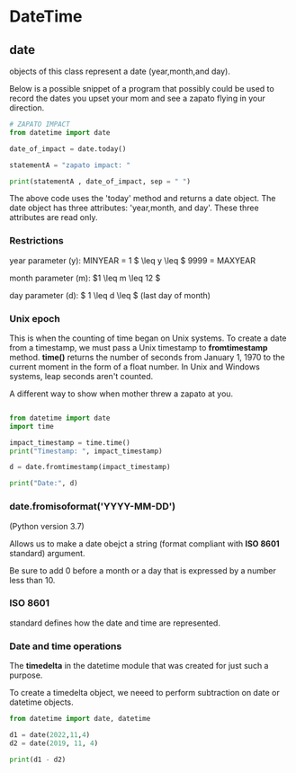 # DateTime

## date

objects of this class represent a date (year,month,and day).

Below is a possible snippet of a program that possibly could be used to record the dates you upset your mom and see a zapato flying in your direction.

```python
# ZAPATO IMPACT
from datetime import date

date_of_impact = date.today()

statementA = "zapato impact: "

print(statementA , date_of_impact, sep = " ")

```

The above code uses the 'today' method and returns a date object. The date object has three attributes: 'year,month, and day'. These three attributes are read only.

### Restrictions

year parameter (y):
    MINYEAR = 1 $ \leq y \leq $ 9999 = MAXYEAR

month parameter (m):
    $1 \leq m \leq 12 $

day parameter (d):
    $ 1 \leq d \leq $ (last day of month)

### Unix epoch

This is when the counting of time began on Unix systems.
To create a date from a timestamp, we must pass a Unix timestamp to **fromtimestamp** method.
**time()** returns the number of seconds from January 1, 1970 to the current moment in the form of a float number.
In Unix and Windows systems, leap seconds aren't counted.

A different way to show when mother threw a zapato at you.

```python

from datetime import date
import time

impact_timestamp = time.time()
print("Timestamp: ", impact_timestamp)

d = date.fromtimestamp(impact_timestamp)

print("Date:", d)

```

### date.fromisoformat('YYYY-MM-DD')

(Python version 3.7)

Allows us to make a date obejct a string (format compliant with **ISO 8601** standard) argument.

Be sure to add 0 before a month or a day that is expressed by a number less than 10.

### ISO 8601

standard defines how the date and time are represented.

### Date and time operations

The **timedelta** in the datetime module that was created for just such a purpose.

To create a timedelta object, we neeed to perform subtraction on date or datetime objects.

```python
from datetime import date, datetime

d1 = date(2022,11,4)
d2 = date(2019, 11, 4)

print(d1 - d2)

```
